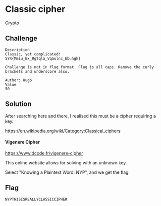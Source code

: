 # Classic cipher
Crypto

## Challenge 

	Description
	Classic, yet complicated! 
	SYR{Mmiu_Bx_Rgtqla_Vqaulnc_Ebuhgk} 

	Challenge is not in flag format. Flag is all caps. Remove the curly brackets and underscore also. 

	Author: Hugo
	Value
	50

## Solution

After searching here and there, I realised this must be a cipher requiring a key.

https://en.wikipedia.org/wiki/Category:Classical_ciphers

#### Vigenere Cipher

https://www.dcode.fr/vigenere-cipher

This online website allows for solving with an unknown key.

Select "Knowing a Plaintext Word: NYP", and we get the flag

## Flag

	NYPTHISISREALLYCLASSICCIPHER
